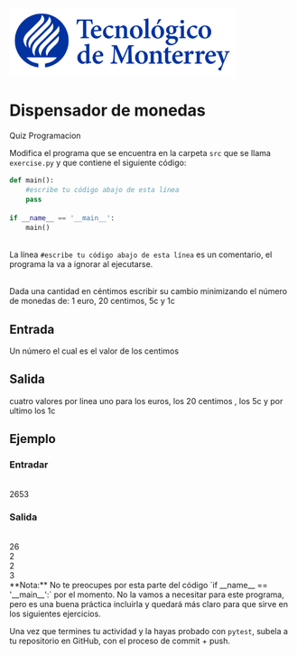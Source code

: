 ![Tec de Monterrey](../../images/logotecmty.png)
# Dispensador de monedas
Quiz Programacion

Modifica el programa que se encuentra en la carpeta `src` que se llama `exercise.py` y que contiene el siguiente código:

```python
def main():
    #escribe tu código abajo de esta línea
    pass

if __name__ == '__main__':
    main()
```

<br>La línea `#escribe tu código abajo de esta línea` es un comentario, el programa la va a ignorar al ejecutarse.

<br>Dada una cantidad en céntimos escribir su cambio minimizando el número de monedas de: 1 euro, 20 centimos, 5c y 1c

<h2>Entrada</h2>
Un número el cual es el valor de los centimos
<h2>Salida</h2>
cuatro valores por linea  uno para los euros, los 20 centimos , los 5c y por ultimo los 1c

<h2>Ejemplo</h2>
<h3>Entradar</h3>
<br>2653

<h3>Salida</h3>
<br>26
<br>2
<br>2
<br>3

<br>
**Nota:** No te preocupes por esta parte del código `if __name__ == '__main__':` por el momento. No la vamos a necesitar para este programa, pero es una buena práctica incluirla y quedará más claro para que sirve en los siguientes ejercicios.

Una vez que termines tu actividad y la hayas probado con `pytest`, subela a tu repositorio en GitHub, con el proceso de commit + push.
